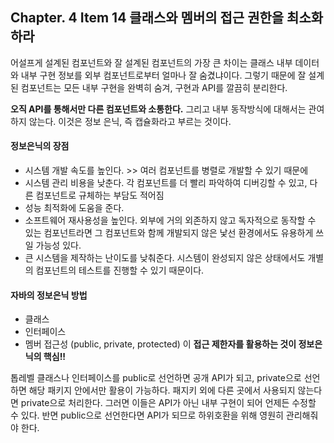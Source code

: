 ## Chapter. 4 Item 14 클래스와 멤버의 접근 권한을 최소화하라



어설프게 설계된 컴포넌트와 잘 설계된 컴포넌트의 가장 큰 차이는 클래스 내부 데이터와 내부 구현 정보를 외부 컴포넌트로부터 얼마나 잘 숨겼냐이다. 그렇기 때문에 잘 설계된 컴포넌트는 모든 내부 구현을 완벽히 숨겨, 구현과 API를 깔끔히 분리한다.

**오직 API를 통해서만 다른 컴포넌트와 소통한다.** 그리고 내부 동작방식에 대해서는 관여하지 않는다. 이것은 정보 은닉, 즉 캡슐화라고 부르는 것이다.



#### 정보은닉의 장점

- 시스템 개발 속도를 높인다. >> 여러 컴포넌트를 병렬로 개발할 수 있기 때문에
- 시스템 관리 비용을 낮춘다. 각 컴포넌트를 더 빨리 파악하여 디버깅할 수 있고, 다른 컴포넌트로 규체하는 부담도 적어짐
- 성능 최적화에 도움을 준다.
- 소프트웨어 재사용성을 높인다. 외부에 거의 외존하지 않고 독자적으로 동작할 수 있는 컴포넌트라면 그 컴포넌트와 함께 개발되지 않은 낯선 환경에서도 유용하게 쓰일 가능성 있다.
- 큰 시스템을 제작하는 난이도를 낮춰준다. 시스템이 완성되지 않은 상태에서도 개별의 컴포넌트의 테스트를 진행할 수 있기 때문이다.



#### 자바의 정보은닉 방법

- 클래스
- 인터페이스
- 멤버 접근성 (public, private, protected) 이 **접근 제한자를 활용하는 것이 정보은닉의 핵심!!**



톱레벨 클래스나 인터페이스를  public로 선언하면 공개 API가 되고, private으로 선언하면 해당 패키지 안에서만 활용이 가능하다. 패지키 외에 다른 곳에서 사용되지 않는다면 private으로 처리한다. 그러면 이들은 API가 아닌 내부 구현이 되어 언제든 수정할 수 있다. 반면 public으로 선언한다면 API가 되므로 하위호환을 위해 영원히 관리해줘야 한다.